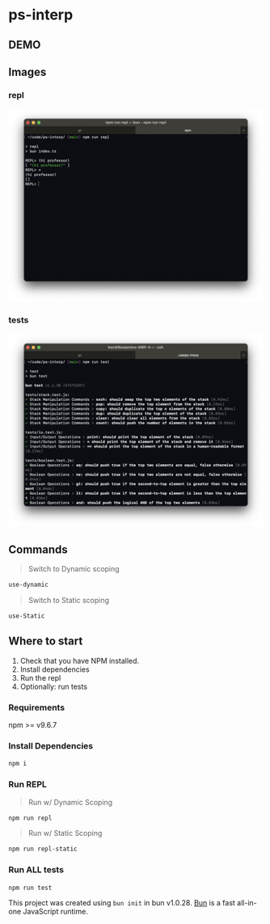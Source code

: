 # ps-interp

## DEMO

## Images

### repl

![repl](repl.png)

### tests

![repl](test.png)

## Commands

> Switch to Dynamic scoping

```bash
use-dynamic
```

> Switch to Static scoping

```bash
use-Static
```

## Where to start

1. Check that you have NPM installed.
2. Install dependencies
3. Run the repl
4. Optionally: run tests

### Requirements

npm >= v9.6.7

### Install Dependencies

```bash
npm i
```

### Run REPL

> Run w/ Dynamic Scoping

```bash
npm run repl
```

> Run w/ Static Scoping

```bash
npm run repl-static
```

### Run ALL tests

```bash
npm run test
```

This project was created using `bun init` in bun v1.0.28. [Bun](https://bun.sh) is a fast all-in-one JavaScript runtime.
